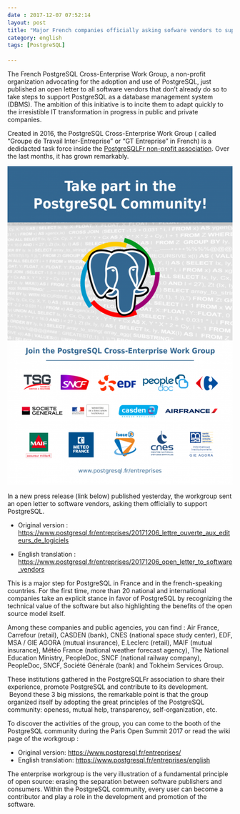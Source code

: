 ```yaml
---
date : 2017-12-07 07:52:14
layout: post
title: "Major French companies officially asking sofware vendors to support PostgreSQL"
category: english
tags: [PostgreSQL]

---
```


The French PostgreSQL Cross-Enterprise Work Group, a non-profit 
organization advocating 
for the adoption and use of PostgreSQL, just published an open letter to 
all software vendors that don’t already do so to take steps to 
support PostgreSQL as a database management system (DBMS). 
The ambition of this initiative is to incite them to adapt quickly 
to the irresistible IT transformation in progress in public and 
private companies.


<!--MORE-->                                                                     

Created in 2016, the PostgreSQL Cross-Enterprise Work Group ( called 
“Groupe de Travail Inter-Entreprise” or “GT Entreprise” in French) is a 
dedidacted 
task force inside the [PostgreSQLFr non-profit association](https://www.postgresql.fr/asso/). Over the last months,
it has grown remarkably. 

![PostgreSQL Cross-Enterprise Work Group](https://raw.githubusercontent.com/daamien/blog/gh-pages/_images/pggtie_affiche_en.png)

In a new press release (link below) published yesterday, the workgroup sent an
open letter to software vendors, asking them officially to support PostgreSQL.


* Original version :
<https://www.postgresql.fr/entreprises/20171206_lettre_ouverte_aux_editeurs_de_logiciels>

* English translation : 
<https://www.postgresql.fr/entreprises/20171206_open_letter_to_software_vendors>


This is a major step for PostgreSQL in France and in the french-speaking 
countries. For the first time, more than 20 national and international 
companies
take an explicit stance in favor of PostgreSQL by recognizing the technical 
value of the software but also highlighting the benefits of 
the open source model itself.

Among these companies and public agencies, you can find : 
Air France,
Carrefour (retail), 
CASDEN (bank), 
CNES (national space study center), 
EDF, 
MSA / GIE AGORA (mutual insurance), 
E.Leclerc (retail), 
MAIF (mutual insurance), 
Météo France (national weather forecast agency), 
The National Education Ministry,
PeopleDoc,
SNCF (national railway company),
PeopleDoc, SNCF, 
Société Générale (bank)
and Tokheim Services Group.

These institutions gathered in the PostgreSQLFr association to share their experience, 
promote PostgreSQL and contribute to its development.  Beyond these 3 big missions, 
the remarkable point is that the group  organized itself by adopting the great 
principles of the PostgreSQL community: openess, mutual help, transparency, 
self-organization, etc.

To discover the activities of the group, you can come to the booth of the
PostgreSQL community during the Paris Open Summit 2017
or read the wiki page of the workgroup :

* Original version: <https://www.postgresql.fr/entreprises/> 
* English translation: <https://www.postgresql.fr/entreprises/english>

The enterprise workgroup is the very illustration of a fundamental principle
of open source: erasing the separation between software publishers and 
consumers. Within the PostgreSQL community, every user can become a contributor
and play a role in the development and promotion of the software.




 
  

